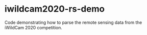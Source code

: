 # iwildcam2020-rs-demo
Code demonstrating how to parse the remote sensing data from the iWildCam 2020 competition.

